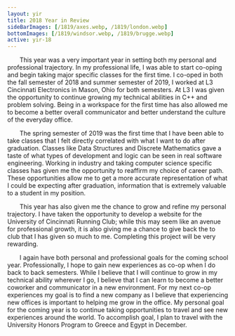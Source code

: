 ```yaml
---
layout: yir
title: 2018 Year in Review
sideBarImages: [/1819/axes.webp, /1819/london.webp]
bottomImages: [/1819/windsor.webp, /1819/brugge.webp]
active: yir-18
---
```


&emsp;&emsp;This year was a very important year in setting both my personal and professional trajectory. In my professional life, I was able to start co-oping and begin taking major specific classes for the first time. I co-oped in both the fall semester of 2018 and summer semester of 2019, I worked at L3 Cincinnati Electronics in Mason, Ohio for both semesters. At L3 I was given the opportunity to continue growing my technical abilities in C++ and problem solving. Being in a workspace for the first time has also allowed me to become a better overall communicator and better understand the culture of the everyday office.

&emsp;&emsp;The spring semester of 2019 was the first time that I have been able to take classes that I felt directly correlated with what I want to do after graduation. Classes like Data Structures and Discrete Mathematics gave a taste of what types of development and logic can be seen in real software engineering. Working in industry and taking computer science specific classes has given me the opportunity to reaffirm my choice of career path. These opportunities allow me to get a more accurate representation of what I could be expecting after graduation, information that is extremely valuable to a student in my position.

&emsp;&emsp;This year has also given me the chance to grow and refine my personal trajectory. I have taken the opportunity to develop a website for the University of Cincinnati Running Club; while this may seem like an avenue for professional growth, it is also giving me a chance to give back the to club that I has given so much to me. Completing this project will be very rewarding.

&emsp;&emsp;I again have both personal and professional goals for the coming school year. Professionally, I hope to gain new experiences as co-op when I do back to back semesters. While I believe that I will continue to grow in my technical ability wherever I go, I believe that I can learn to become a better coworker and communicator in a new environment. For my next co-op experiences my goal is to find a new company as I believe that experiencing new offices is important to helping me grow in the office. My personal goal for the coming year is to continue taking opportunities to travel and see new experiences around the world. To accomplish goal, I plan to travel with the University Honors Program to Greece and Egypt in December.
